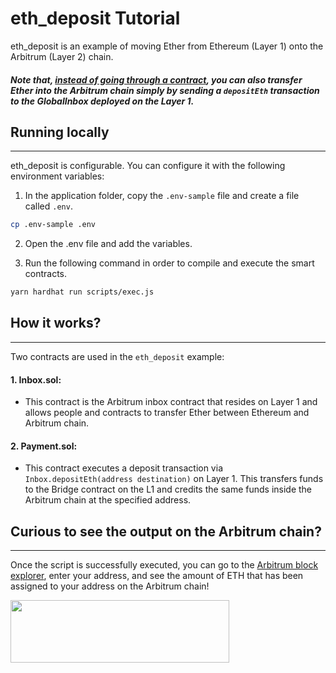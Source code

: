 # eth_deposit Tutorial


eth_deposit is an example of moving Ether from Ethereum (Layer 1) onto the Arbitrum (Layer 2) chain.
##### Note that, <span style="text-decoration:underline">instead of going through a contract</span>, you can also transfer Ether into the Arbitrum chain simply by sending a `depositEth` transaction to the GlobalInbox deployed on the Layer 1.

## Running locally
---

eth_deposit is configurable.  You can configure it with the following environment variables:

1. In the application folder, copy the ```.env-sample``` file and create a file called ```.env```.

```bash
cp .env-sample .env
```

2. Open the .env file and add the variables.


3. Run the following command in order to compile and execute the smart contracts.


```bash
yarn hardhat run scripts/exec.js
```


## How it works?
---
Two contracts are used in the `eth_deposit` example: 

####  **1. Inbox.sol:** 

* This contract is the Arbitrum inbox contract that resides on Layer 1 and allows people and contracts to transfer Ether between Ethereum and Arbitrum chain.


####  **2. Payment.sol:** 

* This contract executes a deposit transaction via `Inbox.depositEth(address destination)` on Layer 1. This transfers funds to the Bridge contract on the L1 and credits the same funds inside the Arbitrum chain at the specified address.



## Curious to see the output on the Arbitrum chain?
---

Once the script is successfully executed, you can go to the [Arbitrum block explorer](https://explorer.arbitrum.io), enter your address, and see the amount of ETH that has been assigned to your address on the Arbitrum chain!

<img align=“center” src="https://offchainlabs.com/c79291eee1a8e736eebd9a2c708dbe44.png" width="350" height="100"> 
